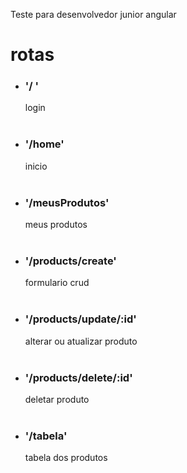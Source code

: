 <p> Teste para desenvolvedor junior angular </p>


<h1>rotas</h1>
<ul>
<li><h3>'/ '</h3> login</li>
<br>

<li><h3>'/home'</h3> inicio</li>
<br>

<li><h3>'/meusProdutos'</h3> meus produtos</li>
<br>

<li><h3>'/products/create'</h3> formulario crud</li>
<br>

<li><h3>'/products/update/:id'</h3> alterar ou atualizar produto</li>
<br>

<li><h3>'/products/delete/:id'</h3> deletar produto</li>
<br>

<li><h3>'/tabela'</h3> tabela dos produtos</li>

</ul>